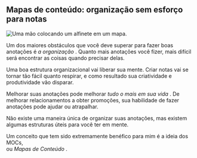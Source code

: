 ## Mapas de conteúdo: organização sem esforço para notas

![Uma mão colocando um alfinete em um mapa.](https://obsidian.rocks/wp-content/uploads/2023/03/geojango-maps-Z8UgB80_46w-unsplash.jpg)

Um dos maiores obstáculos que você deve superar para fazer boas anotações é _a organização_ . Quanto mais anotações você fizer, mais difícil será encontrar as coisas quando precisar delas.

Uma boa estrutura organizacional vai liberar sua mente. Criar notas vai se tornar tão fácil quanto respirar, e como resultado sua criatividade e produtividade vão disparar.

Melhorar suas anotações pode melhorar _tudo o mais em sua vida_ . De melhorar relacionamentos a obter promoções, sua habilidade de fazer anotações pode ajudar ou atrapalhar.

Não existe uma maneira única de organizar suas anotações, mas existem algumas estruturas úteis para você ter em mente.

Um conceito que tem sido extremamente benéfico para mim é a ideia dos MOCs,  
ou _Mapas de Conteúdo_ .